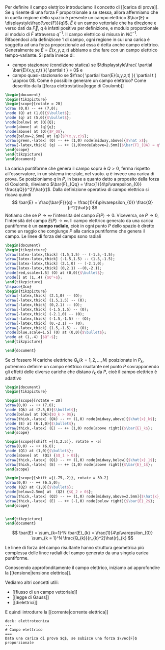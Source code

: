 Per definire il campo elettrico introduciamo il concetto di [[carica di prova]]. Se $q$ risente di una forza $\bar{F}$ proporzionale a se stessa, allora affermiamo che in quella regione dello spazio è presente un campo elettrico $\bar{E} = \displaystyle\frac{\vec{F}}{q}$. 
$\bar{E}$ è un campo vettoriale che ha direzione e verso dati da $\vec{F}$, $q$ è infatti positiva per definizione, e modulo proporzionale al modulo di $\bar{F}$ attraverso $q^{-1}$. Il campo elettrico si misura in $NC^{-1}$. Rifacendoci alla definizione 1 di campo, ogni regione in cui una carica è soggetta ad una forza proporzionale ad essa è detta anche campo elettrico.
Generalmente se $\bar{E}=\bar{E}(x,y,z,t)$ abbiamo a che fare con un campo elettrico tempo-variante. Si parla invece di:
- campo stazionare (condizione statica) se $\displaystyle\frac{ \partial \bar{E}(x,y,z,t) }{ \partial t } = 0$ e  
- campo quasi-stazionario se $\frac{ \partial \bar{E}(x,y,z,t) }{ \partial t } \approx 0$.
Come è possibile generare un campo elettrico? Come descritto dalla  [[forza elettrostatica|legge di Coulomb]]

```tikz
\begin{document}
\begin{tikzpicture}
\begin{scope}[rotate = 20]
\draw (0,0) -- ++ (7,0);
\node (Q) at (1,0){$\bullet$};
\node (q) at (5,0){$\bullet$};
\node[below] at (Q){Q};
\node[above] at (q){q};
\node[above] at (Q){$P_Q$};
\node[below=2.5mm] at (q){$P(x,y,z)$}; 
\draw[green,-latex] (Q) -- ++ (1,0) node[midway,above]{$\hat x$};
\draw[-latex,thick] (q) -- ++ (1,0)node[above=2.5mm]{$\bar{F}_{QA} = q\bar{E}(P)$};
\end{scope}
\end{tikzpicture}
\end{document}
```

La carica puntiforme che genera il campo sopra è $Q > 0$, ferma rispetto all'osservatore, in un sistema inerziale, nel vuoto. $q$ è invece una carica di prova. Se posizioniamo $q$ in $P$, in base a quanto detto a proposito della forza di Coulomb, rileviamo $\bar{F}_{Qq} = \frac{1}{4\pi\varepsilon_{0}} \frac{qQ}{r^2}\hat{r}$. Dalla definizione operativa di campo elettrico si ricava quindi
$$ \bar{E} = \frac{\bar{F}}{q} = \frac{1}{4\pi\varepsilon_{0}} \frac{Q}{r^2}\hat{r} $$
Notiamo che se $P \to \infty$ l'intensità del campo $E(P) \to 0$. Viceversa, se $P \to 0$, l'intensità del campo $E(P) \to \infty$. Il campo elettrico generato da una carica puntiforme è un **campo radiale**, cioè in ogni punto $P$ dello spazio è diretto come un raggio che congiunge $P$ alla carica puntiforme che genera il campo. Le linee di forza del campo sono radiali

```tikz
\begin{document}
\begin{tikzpicture}
\draw[latex-latex,thick] (1.5,1.5) -- (-1.5,-1.5);
\draw[latex-latex,thick] (-1.5,1.5) -- (1.5,-1.5);
\draw[latex-latex,thick] (2.1,0) -- (-2.1,0);
\draw[latex-latex,thick] (0,2.1) --(0,-2.1);
\node[red,scale=1.5] (O) at (0,0){$\bullet$};
\node[] at (1,.4) {$Q^+$};
\end{tikzpicture}
\hspace{3cm}
\begin{tikzpicture}
\draw[-latex,thick] (2.1,0) -- (O); 
\draw[-latex,thick] (1.5,1.5) -- (O);
\draw[-latex,thick] (0,2.1) -- (O);
\draw[-latex,thick] (-1.5,1.5) -- (O);
\draw[-latex,thick] (-2.1,0) -- (O);
\draw[-latex,thick] (-1.5,-1.5) -- (O);
\draw[-latex,thick] (0,-2.1) -- (O);
\draw[-latex,thick] (1.5,-1.5) -- (O);
\node[blue,scale=1.5] (O) at (0,0){$\bullet$};
\node at (1,.4) {$Q^-$};
\end{tikzpicture}

\end{document}
```

Se ci fossero $N$ cariche elettriche $Q_{k} (k = 1,2,\dots,N)$ posizionate in $P_{k}$, potremmo definire un campo elettrico risultante nel punto $P$ sovrapponendo gli effetti delle diverse cariche che distano $\bar{r}_{k}$ da $P$, cioè il campo elettrico è adattivo
```tikz
\begin{document}
\begin{tikzpicture}

\begin{scope}[rotate = 20]
\draw(0,0) -- ++ (7,0);
\node (Qk) at (2.5,0){$\bullet$};
\node[below] at (Qk){$Q_k > 0$};
\draw[thick,-latex] (Qk) -- ++ (1,0) node[midway,above]{$\hat{x}_k$};
\node (E) at (6.1,0){$\bullet$};
\draw[thick,-latex] (E) -- ++ (1,0) node[above right]{$\bar{E}_k$};
\end{scope}

\begin{scope}[shift ={(1,2.5)}, rotate = -5]
\draw(0,0) -- ++ (6,0);
\node (Q1) at (1,0){$\bullet$};
\node[above] at  (Q1) {$Q_1 > 0$};
\draw[thick,-latex] (Q1) -- ++ (1,0) node[midway,below]{$\hat{x}_1$};
\draw[thick,-latex] (E) -- ++ (1,0) node[above right]{$\bar{E}_1$};
\end{scope}

\begin{scope}[shift ={(.75,-2)}, rotate = 39.2]
\draw(0,0) -- ++ (6.5,0);
\node (Q2) at (1,0){$\bullet$};
\node[below=2.5mm] at  (Q2) {$Q_2 > 0$};
\draw[thick,-latex] (Q2) -- ++ (1,0) node[midway,above=2.5mm]{$\hat{x}_2$};
\draw[thick,-latex] (E) -- ++ (-1,0) node[below right]{$\bar{E}_2$};
\end{scope}


\end{tikzpicture}
\end{document}
```
$$ \bar{E} = \sum_{k=1}^N \bar{E}_{k} = \frac{1}{4\pi\varepsilon_{0}} \sum_{k = 1}^N \frac{Q_{k}}{r_{k}^2}\hat{r}_{k} $$


Le linee di forza del campo risultante hanno struttura geometrica più complessa delle linee radiali del campo generato da una singola carica puntiforme. 

Conoscendo approfonditamente il campo elettrico, iniziamo ad approfondire la [[tensione|tensione elettrica]].

 Vediamo altri concetti utili:
 - [[flusso di un campo vettoriale]]  
 - [[legge di Gauss]]
 - [[dielettrici]]

E quindi introdurre la [[corrente|corrente elettrica]]

```anki
deck: elettrotecnica
---
# Campo elettrico
===
Data una carica di prova $q$, se subisce una forza $\vec{F}$ proporzionale
```